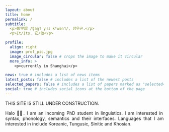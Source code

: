 ```yaml
---
layout: about
title: home
permalink: /
subtitle: 
  <p>彰宇琨 /ʧaŋ˥ y˨˩ kʰwən˥/, 장우곤.</p>
  <p>It/Its. 它/他</p>

profile:
  align: right
  image: prof_pic.jpg
  image_circular: false # crops the image to make it circular
  more_info: >
    <p>currently in Shanghai</p>

news: true # includes a list of news items
latest_posts: false # includes a list of the newest posts
selected_papers: false # includes a list of papers marked as "selected={true}"
social: true # includes social icons at the bottom of the page
---
```


THIS SITE IS STILL UNDER CONSTRUCTION.
<p align="justify">
  Halo 👋🏻. I am an incoming PhD student in linguistics. I am interested in syntax, phonology, semantics and their interfaces. Languages that I am interested in include Koreanic, Tungusic, Sinitic and Khosian.
</p>
